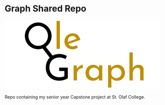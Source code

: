 # Graph Shared Repo

![logo](frontend/src/images/Logo.png)

Repo containing my senior year Capstone project at St. Olaf College.
